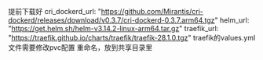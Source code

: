 



提前下载好
cri_dockerd_url: "https://github.com/Mirantis/cri-dockerd/releases/download/v0.3.7/cri-dockerd-0.3.7.arm64.tgz"
helm_url: "https://get.helm.sh/helm-v3.14.2-linux-arm64.tar.gz"
traefik_url: "https://traefik.github.io/charts/traefik/traefik-28.1.0.tgz"
traefik的values.yml文件需要修改pvc配置
重命名，放到共享目录里